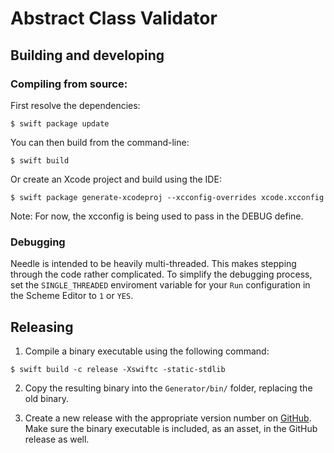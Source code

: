 # Abstract Class Validator

## Building and developing

### Compiling from source:

First resolve the dependencies:

```
$ swift package update
```

You can then build from the command-line:

```
$ swift build
```

Or create an Xcode project and build using the IDE:

```
$ swift package generate-xcodeproj --xcconfig-overrides xcode.xcconfig 
```
Note: For now, the xcconfig is being used to pass in the DEBUG define.

### Debugging

Needle is intended to be heavily multi-threaded. This makes stepping through the code rather complicated. To simplify the debugging process, set the `SINGLE_THREADED` enviroment variable for your `Run` configuration in the Scheme Editor to `1` or `YES`.

## Releasing

1. Compile a binary executable using the following command:

```
$ swift build -c release -Xswiftc -static-stdlib
```

2. Copy the resulting binary into the `Generator/bin/` folder, replacing the old binary.

3. Create a new release with the appropriate version number on [GitHub](https://github.com/uber/needle/releases). Make sure the binary executable is included, as an asset, in the GitHub release as well.
